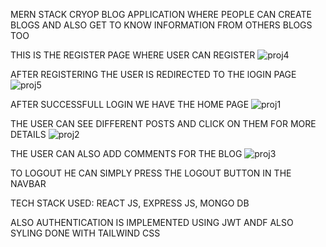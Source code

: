 MERN STACK CRYOP BLOG APPLICATION WHERE PEOPLE CAN CREATE BLOGS AND ALSO GET TO KNOW INFORMATION FROM OTHERS BLOGS TOO

THIS IS THE REGISTER PAGE WHERE USER CAN REGISTER
![proj4](https://github.com/steve7995/MernBlog/assets/98587448/7962f247-6abc-4722-95b6-bac0de448228)

AFTER REGISTERING THE USER IS REDIRECTED TO THE lOGIN PAGE 
![proj5](https://github.com/steve7995/MernBlog/assets/98587448/a11451d2-4376-40bd-9dda-16b6545a5495)

AFTER SUCCESSFULL LOGIN WE HAVE THE HOME PAGE
![proj1](https://github.com/steve7995/MernBlog/assets/98587448/0e57c456-6e7e-4dec-bdff-f3538d2f830f)

THE USER CAN SEE DIFFERENT POSTS AND CLICK ON THEM FOR MORE DETAILS
![proj2](https://github.com/steve7995/MernBlog/assets/98587448/1a6b1eae-0591-4582-8d98-53fb67d4d175)

THE USER CAN ALSO ADD COMMENTS FOR THE BLOG
![proj3](https://github.com/steve7995/MernBlog/assets/98587448/3c63f15a-cbbb-41b0-b36c-9782c02e9ae0)

TO LOGOUT HE CAN SIMPLY PRESS THE LOGOUT BUTTON IN THE NAVBAR

TECH STACK USED:
REACT JS,
EXPRESS JS,
MONGO DB

ALSO AUTHENTICATION IS IMPLEMENTED USING JWT ANDF ALSO SYLING DONE WITH TAILWIND CSS
